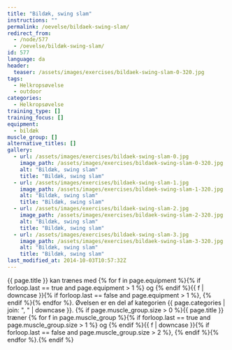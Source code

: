 ```yaml
---
title: "Bildæk, swing slam"
instructions: ""
permalink: /oevelse/bildaek-swing-slam/
redirect_from:
  - /node/577
  - /oevelse/bildæk-swing-slam/
id: 577
language: da
header:
  teaser: /assets/images/exercises/bildaek-swing-slam-0-320.jpg
tags:
  - Helkropsøvelse
  - outdoor
categories:
  - Helkropsøvelse
training_type: []
training_focus: []
equipment:
  - bildæk
muscle_group: []
alternative_titles: []
gallery:
  - url: /assets/images/exercises/bildaek-swing-slam-0.jpg
    image_path: /assets/images/exercises/bildaek-swing-slam-0-320.jpg
    alt: "Bildæk, swing slam"
    title: "Bildæk, swing slam"
  - url: /assets/images/exercises/bildaek-swing-slam-1.jpg
    image_path: /assets/images/exercises/bildaek-swing-slam-1-320.jpg
    alt: "Bildæk, swing slam"
    title: "Bildæk, swing slam"
  - url: /assets/images/exercises/bildaek-swing-slam-2.jpg
    image_path: /assets/images/exercises/bildaek-swing-slam-2-320.jpg
    alt: "Bildæk, swing slam"
    title: "Bildæk, swing slam"
  - url: /assets/images/exercises/bildaek-swing-slam-3.jpg
    image_path: /assets/images/exercises/bildaek-swing-slam-3-320.jpg
    alt: "Bildæk, swing slam"
    title: "Bildæk, swing slam"
last_modified_at: 2014-10-03T10:57:32Z
---
```


{{ page.title }} kan trænes med {% for f in page.equipment %}{% if forloop.last == true and page.equipment > 1 %} og {% endif %}{{ f | downcase  }}{% if forloop.last == false and page.equipment > 1 %}, {% endif %}{% endfor %}. Øvelsen er en del af kategorien {{ page.categories | join: ", " | downcase }}. {% if page.muscle_group.size > 0 %}{{ page.title }} træner {% for f in page.muscle_group %}{% if forloop.last == true and page.muscle_group.size > 1 %} og {% endif %}{{ f | downcase }}{% if forloop.last == false and page.muscle_group.size > 2 %}, {% endif %}{% endfor %}.{% endif %}
